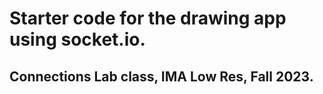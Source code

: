 # Starter code for the drawing app using socket.io.
## Connections Lab class, IMA Low Res, Fall 2023.
